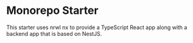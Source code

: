 # Monorepo Starter
This starter uses nrwl nx to provide a TypeScript React app along with a backend app that is based on NestJS.